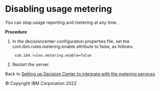 # Disabling usage metering

You can stop usage reporting and metering at any time.

**Procedure**

1. In the decisioncenter-configuration.properties file, set the com.ibm.rules.metering.enable attribute to false, as follows:

        com.ibm.rules.metering.enable=false
    

2. Restart the server.

Back to [Setting up Decision Center to integrate with the metering services](../dcsetup.md)

© Copyright IBM Corporation 2022


